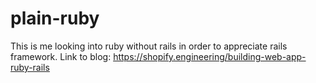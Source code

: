 # plain-ruby
This is me looking into ruby without rails in order to appreciate rails framework. Link to blog: https://shopify.engineering/building-web-app-ruby-rails
